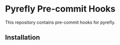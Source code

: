 # Pyrefly Pre-commit Hooks

This repository contains pre-commit hooks for pyrefly.

## Installation

